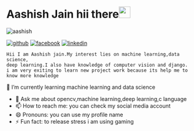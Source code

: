 # Aashish Jain hii there<img src="https://raw.githubusercontent.com/MartinHeinz/MartinHeinz/master/wave.gif" width="30px">

![aashish](https://www.iconfinder.com/data/icons/avatar-professions/160/coder-512.png)

[![github](http://i.imgur.com/0o48UoR.png)](https://github.com/Aashish095)
[![facebook](http://i.imgur.com/P3YfQoD.png)](https://www.facebook.com/profile.php?id=100005592709483)
[![linkedin](https://raw.githubusercontent.com/MartinHeinz/MartinHeinz/master/linkedin-3-16.png)](https://www.linkedin.com/in/aashish-jain-8b9838140)

```
Hii I am Aashish jain.My interest lies on machine learning,data science,
deep learning.I also have knowledge of computer vision and django.
i am very exiting to learn new project work because its help me to
know more knowledge
```


 🌱 I’m currently learning machine learning and data science
- 💬 Ask me about opencv,machine learning,deep learning,c language
- 📫 How to reach me: you can check my social media account
- 😄 Pronouns: you can use my profile name
- ⚡ Fun fact: to release stress i am using gaming 

